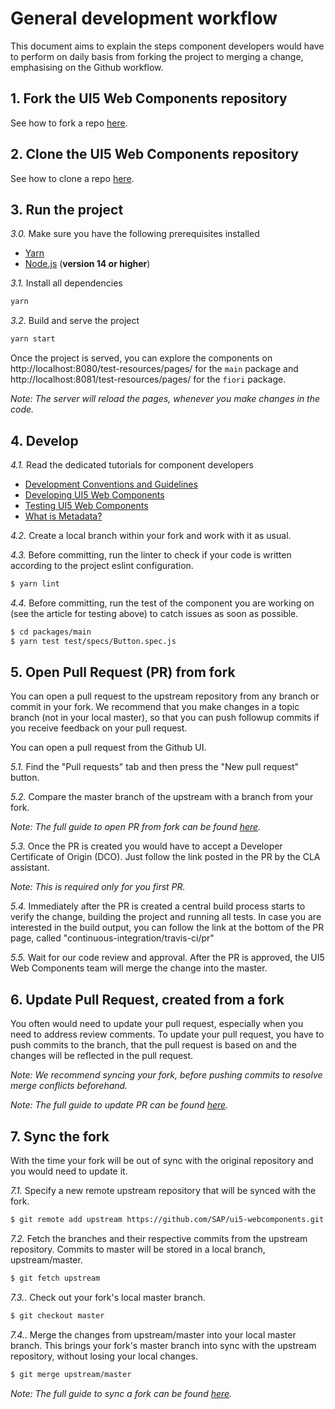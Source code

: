 # General development workflow
This document aims to explain the steps component developers would have to perform
on daily basis from forking the project to merging a change, emphasising on the Github workflow.


## 1. Fork the UI5 Web Components repository
See how to fork a repo [here](https://docs.github.com/en/github/getting-started-with-github/fork-a-repo).


## 2. Clone the UI5 Web Components repository
See how to clone a repo [here](https://docs.github.com/en/github/creating-cloning-and-archiving-repositories/cloning-a-repository).


## 3. Run the project

*3.0.* Make sure you have the following prerequisites installed
- [Yarn](https://yarnpkg.com/en)
- [Node.js](https://nodejs.org/) (**version 14 or higher**)


*3.1.* Install all dependencies
```sh
yarn
```

*3.2.* Build and serve the project
```sh
yarn start
```
Once the project is served, you can explore the components 
on http://localhost:8080/test-resources/pages/ for the `main` package
and http://localhost:8081/test-resources/pages/ for the `fiori` package.

*Note: The server will reload the pages, whenever you make changes in the code.*


## 4. Develop 

*4.1.* Read the dedicated tutorials for component developers

- [Development Conventions and Guidelines](../Guidelines.md)
- [Developing UI5 Web Components](./Developing&#32;Web&#32;Components.md)
- [Testing UI5 Web Components](./Testing&#32;Web&#32;Components.md)
- [What is Metadata?](./Metadata.md)

*4.2.* Create a local branch within your fork and work with it as usual.

*4.3.* Before committing, run the linter to check if your code is written according to the project eslint configuration.

```sh
$ yarn lint
```

*4.4.* Before committing, run the test of the component you are working on (see the article for testing above) to catch issues as soon as possible.

```sh
$ cd packages/main
$ yarn test test/specs/Button.spec.js
```

## 5. Open Pull Request (PR) from fork

You can open a pull request to the upstream repository from any branch or commit in your fork.
We recommend that you make changes in a topic branch (not in your local master), so that you can push followup commits if you receive feedback on your pull request. 

You can open a pull request from the Github UI. 

*5.1.* Find the "Pull requests" tab and then press the "New pull request" button.

*5.2.* Compare the master branch of the upstream with a branch from your fork.

*Note: The full guide to open PR from fork can be found [here](https://docs.github.com/en/github/collaborating-with-issues-and-pull-requests/creating-a-pull-request-from-a-fork).*

*5.3.* Once the PR is created you would have to accept a Developer Certificate of Origin (DCO).
Just follow the link posted in the PR by the CLA assistant.

*Note: This is required only for you first PR.*

*5.4.* Immediately after the PR is created a central build process starts to verify the change,
building the project and running all tests.
In case you are interested in the build output, you can follow the link at the bottom of the PR page, called "continuous-integration/travis-ci/pr"

*5.5.* Wait for our code review and approval. 
After the PR is approved, the UI5 Web Components team will merge the change into the master.


## 6. Update Pull Request, created from a fork

You often would need to update your pull request, especially when you need to address review comments.
To update your pull request, you have to push commits to the branch, that the pull request is based on
and the changes will be reflected in the pull request.

*Note: We recommend syncing your fork, before pushing commits to resolve merge conflicts beforehand.*

*Note: The full guide to update PR can be found [here](https://docs.github.com/en/github/collaborating-with-issues-and-pull-requests/committing-changes-to-a-pull-request-branch-created-from-a-fork).*

## 7. Sync the fork

With the time your fork will be out of sync with the original repository
and you would need to update it.

*7.1.* Specify a new remote upstream repository that will be synced with the fork.

```sh
$ git remote add upstream https://github.com/SAP/ui5-webcomponents.git
```

*7.2.* Fetch the branches and their respective commits from the upstream repository.
Commits to master will be stored in a local branch, upstream/master.

```sh
$ git fetch upstream
```

*7.3.*. Check out your fork's local master branch.

```sh
$ git checkout master
```

*7.4.*. Merge the changes from upstream/master into your local master branch.
This brings your fork's master branch into sync with the upstream repository, without losing your local changes.

```sh
$ git merge upstream/master
```

*Note: The full guide to sync a fork can be found [here](https://docs.github.com/en/github/collaborating-with-issues-and-pull-requests/syncing-a-fork).*
